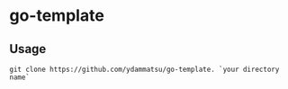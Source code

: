 # go-template
## Usage

```
git clone https://github.com/ydammatsu/go-template. `your directory name`
```
